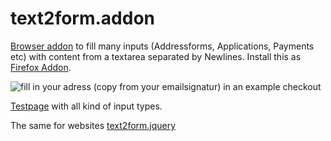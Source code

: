 # text2form.addon

[Browser addon](https://developer.mozilla.org/en-US/docs/Mozilla/Add-ons) to fill many inputs (Addressforms, Applications, Payments etc) with content from a textarea separated by Newlines.
Install this as [Firefox Addon](https://addons.mozilla.org/en-US/firefox/addon/text2form/).

![fill in your adress (copy from your emailsignatur) in an example checkout](https://img.klml.de/devel/t2f_checkout.gif)


[Testpage](https://klml.github.io/text2form.jquery/test.html) with all kind of input types.


The same for websites [text2form.jquery](https://github.com/klml/text2form.jquery)
